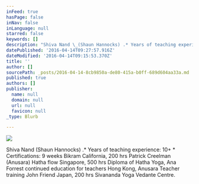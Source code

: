 ```yaml
---
inFeed: true
hasPage: false
inNav: false
inLanguage: null
starred: false
keywords: []
description: "Shiva Nand \_(Shaun Hannocks) .* Years of teaching experience: 10+ * Certifications: 9 weeks Bikram California, 200 hrs Patrick Creelman (Anusara) Hatha flow Singapore, 500 hrs Diploma of Hatha Yoga, Ana Forrest continued education for teachers Hong Kong, Anusara Teacher training John Friend Japan, 200 hrs Sivananda Yoga Vedante Centre."
datePublished: '2016-04-14T09:27:57.916Z'
dateModified: '2016-04-14T09:15:53.370Z'
title: ''
author: []
sourcePath: _posts/2016-04-14-8cb9850a-de80-415a-b0ff-689d604aa33a.md
published: true
authors: []
publisher:
  name: null
  domain: null
  url: null
  favicon: null
_type: Blurb

---
```

![](https://the-grid-user-content.s3-us-west-2.amazonaws.com/c0738f0f-c5cc-4c57-954f-4bee24fed5f1.jpg)

Shiva Nand  (Shaun Hannocks) .\* Years of teaching experience: 10+ \* Certifications: 9 weeks Bikram California, 200 hrs Patrick Creelman (Anusara) Hatha flow Singapore, 500 hrs Diploma of Hatha Yoga, Ana Forrest continued education for teachers Hong Kong, Anusara Teacher training John Friend Japan, 200 hrs Sivananda Yoga Vedante Centre.